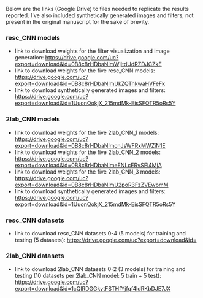 Below are the links (Google Drive) to files needed to replicate the results reported. I've also included synthetically generated images and filters, not present in the original manuscript for the sake of brevity.         
         
### resc_CNN models          
* link to download weights for the filter visualization and image generation: https://drive.google.com/uc?export=download&id=0B8c8rHDbaNImWjItdUdRZDJCZkE      
* link to download weights for the five resc_CNN models: https://drive.google.com/uc?export=download&id=0B8c8rHDbaNImUkZQTnkwaHVFeFk    
* link to download synthetically generated images and filters: https://drive.google.com/uc?export=download&id=1UuonQokjX_215mdMk-EisSFQTR5oRs5Y         
        
       
### 2lab_CNN models        
* link to download weights for the five 2lab_CNN_1 models: https://drive.google.com/uc?export=download&id=0B8c8rHDbaNImcnJsWFRxMWZiN1E     
* link to download weights for the five 2lab_CNN_2 models: https://drive.google.com/uc?export=download&id=0B8c8rHDbaNImeENLcERvSFl4MjA     
* link to download weights for the five 2lab_CNN_3 models: https://drive.google.com/uc?export=download&id=0B8c8rHDbaNImU2poR3FzZVEwbmM     
* link to download synthetically generated images and filters: https://drive.google.com/uc?export=download&id=1UuonQokjX_215mdMk-EisSFQTR5oRs5Y     

### resc_CNN datasets      
* link to download resc_CNN datasets 0-4 (5 models) for training and testing (5 datasets): https://drive.google.com/uc?export=download&id=

### 2lab_CNN datasets         
* link to download 2lab_CNN datasets 0-2 (3 models) for training and testing (10 datasets per 2lab_CNN model: 5 train + 5 test): https://drive.google.com/uc?export=download&id=1cQlRDGGkvtFSTHfYjfqf4ldRKbDJE7JX    


